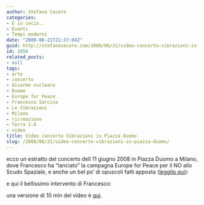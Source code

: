 ```yaml
---
author: Stefano Cecere
categories:
- E io cecio..
- Eventi
- Tempi moderni
date: "2008-06-21T21:37:04Z"
guid: http://stefanocecere.com/2008/06/21/video-concerto-vibrazioni-in-piazza-duomo/
id: 1056
related_posts:
- null
tags:
- arte
- concerto
- disarmo nucleare
- Duomo
- Europe for Peace
- Francesco Sarcina
- Le Vibrazioni
- Milano
- ricreazione
- Terra 2.0
- video
title: Video concerto Vibrazioni in Piazza Duomo
slug: /2008/06/21/video-concerto-vibrazioni-in-piazza-duomo/
---
```


ecco un estratto del concerto dell 11 giugno 2008 in Piazza Duomo a Milano, dove Francesco ha &#8220;lanciato&#8221; la campagna Europe for Peace per il NO allo Scudo Spaziale, e anche un bel po&#8217; di opuscoli fatti apposta ([leggilo qui](http://stefanocecere.com/2008/06/04/europe-4-peace-francesco-sarcina/)):

e qui il bellissimo intervento di Francesco:

una versione di 10 min del video è [qui](http://it.youtube.com/watch?v=8NgDwbQt9Nw).